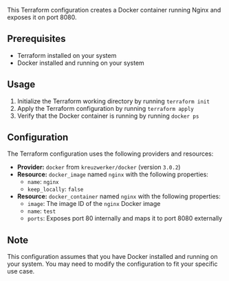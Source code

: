 This Terraform configuration creates a Docker container running Nginx and exposes it on port 8080.

## **Prerequisites**

- Terraform installed on your system
- Docker installed and running on your system

## **Usage**

1. Initialize the Terraform working directory by running `terraform init`
2. Apply the Terraform configuration by running `terraform apply`
3. Verify that the Docker container is running by running `docker ps`

## **Configuration**

The Terraform configuration uses the following providers and resources:

- **Provider:** `docker` from `kreuzwerker/docker` (version `3.0.2`)
- **Resource:** `docker_image` named `nginx` with the following properties:
    - `name`: `nginx`
    - `keep_locally`: `false`
- **Resource:** `docker_container` named `nginx` with the following properties:
    - `image`: The image ID of the `nginx` Docker image
    - `name`: `test`
    - `ports`: Exposes port 80 internally and maps it to port 8080 externally

## **Note**

This configuration assumes that you have Docker installed and running on your system. You may need to modify the configuration to fit your specific use case.
